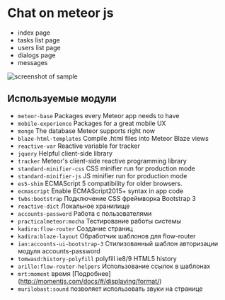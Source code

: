 # Chat on meteor js
* index page
* tasks list page
* users list page
* dialogs page
* messages

![screenshot of sample](https://img-fotki.yandex.ru/get/28072/94553263.0/0_fb380_c8433d54_orig)

## Используемые модули
* `meteor-base` Packages every Meteor app needs to have
* `mobile-experience` Packages for a great mobile UX
* `mongo` The database Meteor supports right now
* `blaze-html-templates` Compile .html files into Meteor Blaze views
* `reactive-var` Reactive variable for tracker
* `jquery` Helpful client-side library
* `tracker` Meteor's client-side reactive programming library
* `standard-minifier-css` CSS minifier run for production mode
* `standard-minifier-js` JS minifier run for production mode
* `es5-shim` ECMAScript 5 compatibility for older browsers.
* `ecmascript` Enable ECMAScript2015+ syntax in app code
* `twbs:bootstrap` Подключение CSS фреймворка Bootstrap 3
* `reactive-dict` Локальное хранилище
* `accounts-password` Работа с пользователями
* `practicalmeteor:mocha` Тестирование работы системы
* `kadira:flow-router` Создание страниц
* `kadira:blaze-layout` Обработчик шаблонов для flow-router
* `ian:accounts-ui-bootstrap-3` Стилизованный шаблон авторизации модуля accounts-password
* `tomwasd:history-polyfill` polyfill ie8/9 HTML5 history
* `arillo:flow-router-helpers` Использование ссылок в шаблонах 
* `mrt:moment` время [Подробнее] (http://momentjs.com/docs/#/displaying/format/)
* `murilobast:sound` позволяет использовать звуки на странице
